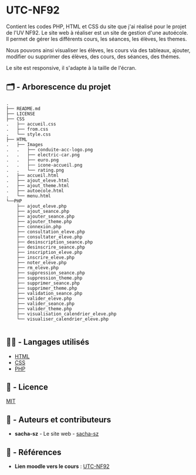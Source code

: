 # UTC-NF92
Contient les codes PHP, HTML et CSS du site que j'ai réalisé pour le projet de l'UV NF92.
Le site web à réaliser est un site de gestion d'une autoécole. 
Il permet de gérer les différents cours, les séances, les élèves, les themes.

Nous pouvons ainsi visualiser les élèves, les cours via des tableaux, ajouter, modifier ou supprimer des élèves, des cours, des séances, des thémes.

Le site est responsive, il s'adapte à la taille de l'écran. 


## :card_index_dividers: - Arborescence du projet

```
.
├── README.md
├── LICENSE
├── CSS
.   ├── accueil.css
.   ├── from.css
.   └── style.css 
├── HTML
.   ├── Images
.   .   ├── conduite-acc-logo.png
.   .   ├── electric-car.png
.   .   ├── euro.png
.   .   ├── icone-accueil.png
.   .   └── rating.png
.   ├── accueil.html
.   ├── ajout_eleve.html
.   ├── ajout_theme.html
.   ├── autoecole.html
.   └── menu.html
└──PHP
    ├── ajout_eleve.php
    ├── ajout_seance.php
    ├── ajouter_seance.php
    ├── ajouter_theme.php
    ├── connexion.php
    ├── consultation_eleve.php
    ├── consultater_eleve.php
    ├── desinscription_seance.php
    ├── desinscrire_seance.php
    ├── inscription_eleve.php
    ├── inscrire_eleve.php
    ├── noter_eleve.php
    ├── rm_eleve.php
    ├── suppression_seance.php
    ├── suppression_theme.php
    ├── supprimer_seance.php
    ├── supprimer_theme.php
    ├── validation_seance.php
    ├── valider_eleve.php
    ├── valider_seance.php
    ├── valider_theme.php
    ├── visualisation_calendrier_eleve.php
    └── visualiser_calendrier_eleve.php
 
```

## :technologist: - Langages utilisés
- [HTML](https://www.wikiwand.com/fr/Hypertext_Markup_Language)
- [CSS](https://www.wikiwand.com/fr/Feuilles_de_style_en_cascade)
- [PHP](https://www.wikiwand.com/fr/PHP)

## :memo: - Licence

[MIT](LICENSE)

## :notebook_with_decorative_cover: - Auteurs et contributeurs

-   **sacha-sz** - Le site web - [sacha-sz](https://github.com/sacha-sz)

## :bookmark_tabs: - Références
- **Lien moodle vers le cours** : [UTC-NF92](https://moodle.utc.fr/enrol/index.php?id=837)